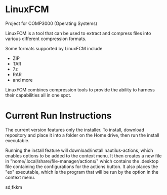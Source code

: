 # LinuxFCM

Project for COMP3000 (Operating Systems)

LinuxFCM is a tool that can be used to extract and compress files into various different compression formats.

Some formats supported by LinuxFCM include
  - ZIP
  - TAR
  - 7z
  - RAR
  - and more

LinuxFCM combines compression tools to provide the ability to harness their capabilities all in one spot.

# Current Run Instructions

The current version features only the installer. To install, download repository and place it into a folder on the Home drive, then run the install executable.

Running the install feature will download/install nautilus-actions, which enables options to be added to the context menu. It then creates a new file in "home/.local/share/file-manager/actions/" which contains the .desktop file containing the configurations for the actions button. It also places the "ex" executable, which is the program that will be run by the option in the context menu.


sd;fkkm
